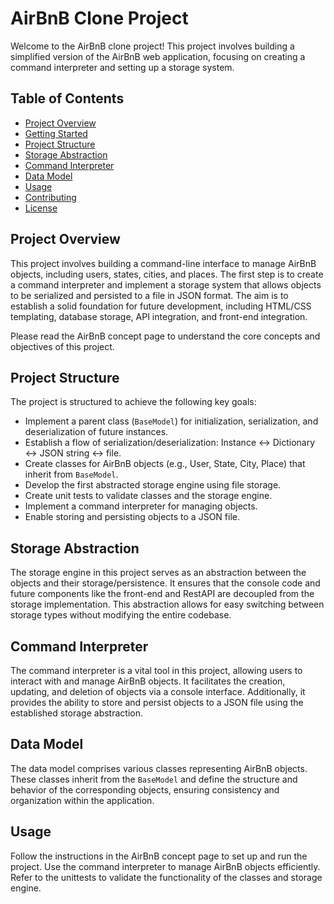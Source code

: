 # AirBnB Clone Project

Welcome to the AirBnB clone project! This project involves building a simplified version of the AirBnB web application, focusing on creating a command interpreter and setting up a storage system.

## Table of Contents
- [Project Overview](#project-overview)
- [Getting Started](#getting-started)
- [Project Structure](#project-structure)
- [Storage Abstraction](#storage-abstraction)
- [Command Interpreter](#command-interpreter)
- [Data Model](#data-model)
- [Usage](#usage)
- [Contributing](#contributing)
- [License](#license)

## Project Overview

This project involves building a command-line interface to manage AirBnB objects, including users, states, cities, and places. The first step is to create a command interpreter and implement a storage system that allows objects to be serialized and persisted to a file in JSON format. The aim is to establish a solid foundation for future development, including HTML/CSS templating, database storage, API integration, and front-end integration.

Please read the AirBnB concept page to understand the core concepts and objectives of this project.

## Project Structure

The project is structured to achieve the following key goals:
- Implement a parent class (`BaseModel`) for initialization, serialization, and deserialization of future instances.
- Establish a flow of serialization/deserialization: Instance <-> Dictionary <-> JSON string <-> file.
- Create classes for AirBnB objects (e.g., User, State, City, Place) that inherit from `BaseModel`.
- Develop the first abstracted storage engine using file storage.
- Create unit tests to validate classes and the storage engine.
- Implement a command interpreter for managing objects.
- Enable storing and persisting objects to a JSON file.

## Storage Abstraction

The storage engine in this project serves as an abstraction between the objects and their storage/persistence. It ensures that the console code and future components like the front-end and RestAPI are decoupled from the storage implementation. This abstraction allows for easy switching between storage types without modifying the entire codebase.

## Command Interpreter

The command interpreter is a vital tool in this project, allowing users to interact with and manage AirBnB objects. It facilitates the creation, updating, and deletion of objects via a console interface. Additionally, it provides the ability to store and persist objects to a JSON file using the established storage abstraction.

## Data Model

The data model comprises various classes representing AirBnB objects. These classes inherit from the `BaseModel` and define the structure and behavior of the corresponding objects, ensuring consistency and organization within the application.

## Usage

Follow the instructions in the AirBnB concept page to set up and run the project. Use the command interpreter to manage AirBnB objects efficiently. Refer to the unittests to validate the functionality of the classes and storage engine.

